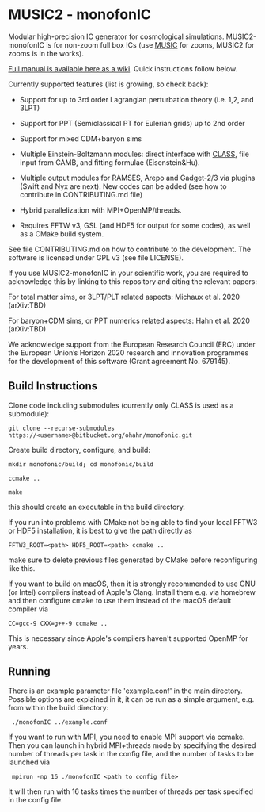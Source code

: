 # MUSIC2 - monofonIC
Modular high-precision IC generator for cosmological simulations. MUSIC2-monofonIC is for non-zoom full box ICs (use [MUSIC](https://bitbucket.org/ohahn/music) for zooms, MUSIC2 for zooms is in the works).

[Full manual is available here as a wiki](https://bitbucket.org/ohahn/monofonic/wiki/). Quick instructions follow below.

Currently supported features (list is growing, so check back):

- Support for up to 3rd order Lagrangian perturbation theory (i.e. 1,2, and 3LPT)

- Support for PPT (Semiclassical PT for Eulerian grids) up to 2nd order

- Support for mixed CDM+baryon sims 

- Multiple Einstein-Boltzmann modules: direct interface with [CLASS](https://lesgourg.github.io/class_public/class.html), file input from CAMB, and fitting formulae (Eisenstein&Hu).

- Multiple output modules for RAMSES, Arepo and Gadget-2/3 via plugins (Swift and Nyx are next). New codes can be added (see how to contribute in CONTRIBUTING.md file)

- Hybrid parallelization with MPI+OpenMP/threads.
    
- Requires FFTW v3, GSL (and HDF5 for output for some codes), as well as a CMake build system.

See file CONTRIBUTING.md on how to contribute to the development. The software is licensed under GPL v3 (see file LICENSE). 

If you use MUSIC2-monofonIC in your scientific work, you are required to acknowledge this by linking to this repository and citing the relevant papers:

For total matter sims, or 3LPT/PLT related aspects: Michaux et al. 2020 (arXiv:TBD)

For baryon+CDM sims, or PPT numerics related aspects: Hahn et al. 2020 (arXiv:TBD)

We acknowledge support from the European Research Council (ERC) under the European Union’s Horizon 2020 research and innovation programmes for the development of this software (Grant agreement No. 679145).


## Build Instructions
Clone code including submodules (currently only CLASS is used as a submodule):

    git clone --recurse-submodules https://<username>@bitbucket.org/ohahn/monofonic.git


Create build directory, configure, and build:

    mkdir monofonic/build; cd monofonic/build
	
    ccmake ..
	
    make

this should create an executable in the build directory. 

If you run into problems with CMake not being able to find your local FFTW3 or HDF5 installation, it is best to give the path directly as

    FFTW3_ROOT=<path> HDF5_ROOT=<path> ccmake ..

make sure to delete previous files generated by CMake before reconfiguring like this.

If you want to build on macOS, then it is strongly recommended to use GNU (or Intel) compilers instead of Apple's Clang. Install them e.g. 
via homebrew and then configure cmake to use them instead of the macOS default compiler via

    CC=gcc-9 CXX=g++-9 ccmake ..
    
This is necessary since Apple's compilers haven't supported OpenMP for years.

## Running

There is an example parameter file 'example.conf' in the main directory. Possible options are explained in it, it can be run
as a simple argument, e.g. from within the build directory:

     ./monofonIC ../example.conf

If you want to run with MPI, you need to enable MPI support via ccmake. Then you can launch in hybrid MPI+threads mode by 
specifying the desired number of threads per task in the config file, and the number of tasks to be launched via

     mpirun -np 16 ./monofonIC <path to config file>
     
It will then run with 16 tasks times the number of threads per task specified in the config file.